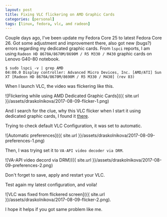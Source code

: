 ```yaml
---
layout: post
title: Fixing VLC flickering on AMD Graphic Cards
categories: [personal]
tags: [linux, fedora, vlc, amd radeon] 
---
```


Couple days ago, I've been update my Fedora Core 25 to latest Fedora Core 26. Got some adjustment and improvement there, also got new (bugs?) errors regarding my dedicated graphic cards. From `lspci` reports, I am using `Radeon HD 8670A/8670M/8690M / R5 M330 / M430` graphic cards on Lenovo G40-80 notebook.

```
$ sudo lspci -v | grep AMD
04:00.0 Display controller: Advanced Micro Devices, Inc. [AMD/ATI] Sun XT [Radeon HD 8670A/8670M/8690M / R5 M330 / M430] (rev 83)
```

When I launch VLC, the video was flickering like this.

![Flickering while using AMD Dedicated Graphic Cards]({{ site.url }}/assets/draskolnikova/2017-08-09-flicker-1.png)

And I search for the clue, why this VLC flicker when I start it using dedicated graphic cards, I found it [there](https://www.phoronix.com/forums/forum/linux-graphics-x-org-drivers/amd-linux/5374-trick-to-prevent-flickering-in-vlc).

Trying to check default VLC Configuration, it was set to automatic.

![Automatic preferences]({{ site.url }}/assets/draskolnikova/2017-08-09-preferences-1.png)

Then, I was trying set it to `VA-API video decoder via DRM`.

![VA-API video decord via DRM]({{ site.url }}/assets/draskolnikova/2017-08-09-preferences-2.png)

Don't forget to save, apply and restart your VLC. 

Test again my latest configuration, and voila!

![VLC was fixed from flickered screen]({{ site.url }}/assets/draskolnikova/2017-08-09-flicker-2.png).

I hope it helps if you got same problem like me.
